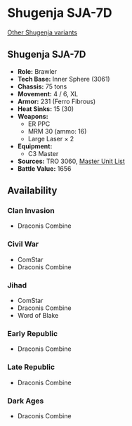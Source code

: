 # Shugenja SJA-7D

[Other Shugenja variants](../shugenja.md)

## Shugenja SJA-7D
- **Role:** Brawler
- **Tech Base:** Inner Sphere (3061)
- **Chassis:** 75 tons
- **Movement:** 4 / 6, XL
- **Armor:** 231 (Ferro Fibrous)
- **Heat Sinks:** 15 (30)
- **Weapons:**
  - ER PPC
  - MRM 30 (ammo: 16)
  - Large Laser × 2
- **Equipment:**
  - C3 Master
- **Sources:** TRO 3060, [Master Unit List](http://masterunitlist.info/Unit/Details/2942/shugenja-sja-7d)
- **Battle Value:** 1656

## Availability

### Clan Invasion
- Draconis Combine

### Civil War
- ComStar
- Draconis Combine

### Jihad
- ComStar
- Draconis Combine
- Word of Blake

### Early Republic
- Draconis Combine

### Late Republic
- Draconis Combine

### Dark Ages
- Draconis Combine

